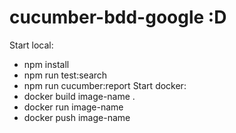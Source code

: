 # cucumber-bdd-google :D
 
Start local: 
- npm install
- npm run test:search
- npm run cucumber:report
Start docker:
- docker build image-name .
- docker run image-name
- docker push image-name 
